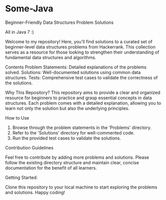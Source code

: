 # Some-Java
Beginner-Friendly Data Structures Problem Solutions

All in Java 7 :)

Welcome to my repository! Here, you'll find solutions to a curated set of beginner-level data structures problems from Hackerrank. This collection serves as a resource for those looking to strengthen their understanding of fundamental data structures and algorithms.


Contents
Problem Statements: Detailed explanations of the problems solved.
Solutions: Well-documented solutions using common data structures.
Tests: Comprehensive test cases to validate the correctness of the solutions.


Why This Repository?
This repository aims to provide a clear and organized resource for beginners to practice and grasp essential concepts in data structures. Each problem comes with a detailed explanation, allowing you to learn not only the solution but also the underlying principles.

How to Use
1. Browse through the problem statements in the 'Problems' directory.
2. Refer to the 'Solutions' directory for well-commented code.
3. Run the provided test cases to validate the solutions.

Contribution Guidelines

Feel free to contribute by adding more problems and solutions. Please follow the existing directory structure and maintain clear, concise documentation for the benefit of all learners.

Getting Started:

Clone this repository to your local machine to start exploring the problems and solutions. Happy coding!

